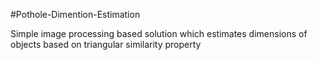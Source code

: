 #Pothole-Dimention-Estimation

Simple image processing based solution which estimates dimensions of objects based on triangular similarity property
